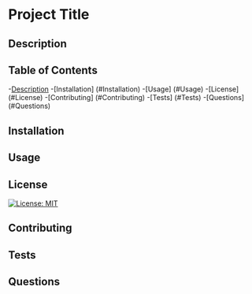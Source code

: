 # Project Title

## Description

## Table of Contents
-[Description](#Description)
  -[Installation] (#Installation)
  -[Usage] (#Usage)
  -[License] (#License)
  -[Contributing] (#Contributing)
  -[Tests] (#Tests)
  -[Questions] (#Questions)

## Installation

## Usage

## License
[![License: MIT](https://img.shields.io/badge/License-MIT-yellow.svg)](https://opensource.org/licenses/MIT)

## Contributing

## Tests

## Questions
